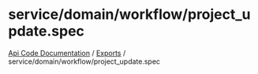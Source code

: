 # service/domain/workflow/project\_update.spec
 
[Api Code Documentation](../README.md) / [Exports](../modules.md) / service/domain/workflow/project\_update.spec

